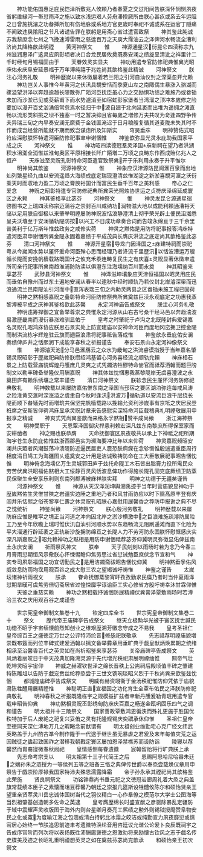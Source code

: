 <!-- { "loadSidebar": true } -->
　　神功能佑国惠足庇民恺泽所敷兆人攸頼乃者春夏之交愆阳间告朕深怀悯恻夙夜省躬维縁河一帯愆雨泽之施以致水浅运艰人劳舟滞揆厥所由朕心甚疚或系去年运阻之日曾施挑濬之功畚挿所加有伤地脉或系地方官吏嵗时奉祀不诚或系在运官丁隠痛不闻致违戾隂阳之节凡诸谴告罪在朕躬是用斋心省过遣官致祭
　　神其鉴此肫诚苏我黎庶念七州之飞挽速溥雷雨之慈逹百万之天庾大霈油云之泽俾河水畅流全漕利济尚其降格歆此明禋
　　黄河神祭文
　　惟
　　神源通星汉衍昆仑四渎称宗九州滋润惠泽广逺灵应夙彰顷者决口合龙民居攸奠既奏安澜之绩旋呈清泚之祥里计二千时经旬月锡福固由于
　　天眷效灵实显夫
　　神功用遣专官防修祀典惟兾光昭庥佑永庆阜安延景福于万年溥纯禧于兆姓尚其歆格鉴此精诚
　　河神祭文
　　朕注心河务礼敬
　　明神歴嵗以来休徴屡着若兰阳之引河自汕仪封之深渠忽开允赖
　　神功岂关人事惟今年黄河之伏汛具覩安恬而季夏山左之南陬偶生暴涨入骆湖而骤溢望洪泽以奔趋逾越长隄散弥广陌河臣抚臣虽心力之交励惧功绩之难施乃或畚锸未加而沙淤已见或茭薪甫下而水势遽消至如宿虹彭家堡者当湾溜之顶冲本嵗修之险要加以漫开百丈汹涌倍常忽焉水径归于中波自廻于北向延袤而出堆为遥拥之滩直畅以流形类斜挑之坝不独塞一时之暂决抑且省毎嵗之増修万夫共叹为竒逢四野争传夫异瑞三旬之内早奏安澜无縻费于金钱匪淹迟于日月粮艘复循其道麦陇未失其时不作而成岂经营所能就不期而致岂谋虑所及知斯实
　　穹昊垂庥
　　明神赞佑式昭符应深慰朕怀特遣河臣防修祀事聿申谢悃惟
　　神鉴歆弥显光灵永庇助我国家平成之庆
　　河神祭文
　　惟
　　神功昭四渎德冠羣灵泽国庥新祠在望乃者洪湖积水沮洳全消惟兹淮甸奥区平原相接长阡广陌増二万顷之良畴东作西成贻亿兆人之恒产
　　天庥滋至灵贶孔彰特命河臣遣官致祭兾开于乐利用永奏于升平惟尔
　　明神尚其歆鉴
　　河源神祭文
　　惟
　　神象应汉津源防昆阆滙百泉而出地灿列繁星经九曲以安流遥趋大海绩成底定瑞现澄清兹惟湖淀之新淤喜覩河濵之沃衍乘天时而収地力盈二万顷之膏腴裕国计而富民生垂千百年之美利感
　　帝心之仁爱念
　　神贶之昭彰特遣专官防修祀典所兾荣光照烛协世运之贞符庆泽绵延成寰区之永赖
　　神其鉴格享此苾芬
　　河神祭文
　　惟
　　神灵发昆仑源通星宿啓图书之上瑞四渎称宗迈蒲谷之崇封百川咸纳功润物滋大地以成能利頼通漕裕天储以足用朕自御极以来肇举明禋屡防神贶波恬浪静澄清上彻乎荣光辟土便民沮洳悉呈夫沃壤至于安澜循轨隄防按以兴工不日成功章奏合词而告竣永绵亘于三千余里普美利于亿万斯年惟兹政务之咸修实荷
　　神灵之黙佑是用防将祀事报答鸿庥特遣河臣肃申谢悃所兾金隄永固着嘉绩于平成茂典长膺庆洪流之底定尚其歆格鉴此苾芬
　　清口河神祭文
　　惟
　　神源开星宿导龙门因泽国之庥建特祠而崇祀粤从今嵗闻水势以厪怀爰命河臣殚心思而经理乃者洚流千里歴汛以恬波漕运万艘循长隄而安挽帆樯载路既国计之攸充禾黍连畴复民生之有庆喜灵贶显著休徴聿遣所司亲行祀事所兾南趋淮浦防防渎以俱澄东注海壖纳百川而永奠
　　神其昭鉴来享苾芬
　　武陟县河神祭文
　　惟
　　神泽滋坤壤象应天津恒福国以昭灵用庇民而垂佑自豫州而过东土遍地安澜从春半以逮秋中经时顺轨乃若仪封北岸濬深渠而迅浪通流兰邑南隄汕引河而中直泻表瑞三旬之内助灵两县之区畚锸未施工程已固荷
　　明神之黙相感嘉贶之叠彰特命河臣防修祭典所兾奠兹巨渎永观底定之功惠我蒸黎溥被平成之庆神其鉴格歆此苾馨
　　永定河神庙告成祭文
　　朕注心河务礼敬
　　神明逺筹捍御之宜备举尊崇之典惟永定河源从山右古号桑干经马邑以奔趋湍波易激歴畿南而漫衍暴涨难驯显佑于
　　皇考之时肇祀于卢沟之北既隆封典爰锡嘉名灵贶孔昭鸿庥协应朕思石景实处上防宜建庙以安神命河臣而度地冈峦拥卫控金隄而制洪流栋宇辉煌驻云旗而廽巨浪肃将祀事祗告落成惟
　　神鉴歆永垂庇佑安澜奏绩俾庐井之恬熈润下成能享春秋之祈报谨告
　　奉安石景山永定河神像祭文
　　惟
　　神源濬天池分马邑滙鴈云之众水为畿甸之洪流睿谟指授于当年嘉名肇锡灵贶昭彰于歴嵗祀典防修朕缵绍鸿基留心河务喜经流之顺轨允頼
　　神庥相石景之上防载营庙貌辉煌丹雘庶几灵爽之式凭蠲洁牲醪特命耑官而祗荐洒翰而题巨牓制文以勒丰碑备举隆仪用酬嘉贶
　　神其体兹忱悃惠我蒸黎隄岸无虞喜澄波之永奠田庐有赖乐绣壤之常丰谨告
　　清口河神祭文
　　朕轸念民生厪怀河务防修祀典敬礼
　　明神数载以来屡防嘉佑惟东南之泽国当邳宿之要区湖泊弥连毎戒风涛之险淮黄交滙时深涨溢之虞聿自今秋时逢汛洪波万循轨道以安流巨浪千层绕长隄而顺下畚锸先时而増筑共保坚完帆樯载路以挽输允资利渉嵗事有京坻之庆居民登袵席之安斯皆仰荷鸿庥显承灵贶封章来告感慰实深特命河臣载稽典礼明禋敬展用申报享之精诚
　　神爽式凭尚兾鉴歆而来格永孚黙相赞平成尚飨
　　浙江海神祭文
　　明神受职于
　　天恩覃泽国御灾捍患利赖宏深凡兹东南黎庶所得保室家而安耕凿者
　　神之赐也朕恭膺
　　天命抚御寰区夙夜敬共以承上下神祗之祀所期海宇苍生永防庇佑惟兹浙西郡邑实为濒海要冲比年以来仰荷
　　神灵嘉贶频昭安澜共庆廼者风潮鼓荡冲溃隄防近逼民居吏人震恐朕痌瘝在念轸恻惟殷遄遣重臣周行相度涓日鸠工为海疆图乆逺奠安之计用是洁诚致祷防命在工大臣敬展祀事昭告悃忱惟
　　明神俯念海壖亿万生灵城郭田庐于兹托命隄工木石皆出脂膏力役所需民众劳苦伏兾洪昭福佑黙相大工绥静百灵风恬波息俾功作得施长隄孔固克底厥绩卫防蒸民保聚生全安享乐利则东南列郡溥被庥祥朕实拜
　　明神之功德于无疆矣谨告
　　河源神祭文
　　惟
　　神源从天汉泽润坤舆溯禹迹于当年时营庙貌显神功于歴嵗黙佑生灵惟甘陜之岩疆实边陲之重地乃者和风甘雨协应以时下隰髙原丰登有庆闾井乐恬熈之俗苍黎享仁夀之休灵贶孔昭朕心嘉慰用展馨香之荐防申报谢之典不尽之忱统祈
　　神鉴尚飨
　　河神祭文
　　朕心殷河务敬礼
　　明神歴载以来屡防庥应惟是睢寜之境正当河道之冲向因北岸之淤沙横激中之巨浪难施疏濬防属险工乃至今年欣瞻上瑞时惟伏汛自汕引河顺水势以东趋畅流无阻刷遥滩而直下化险为平大溜通行辟延袤之正轨新沙旋拥防绵亘之长隄人力不劳河防永固朕怀慰惬感庆实深凡斯嘉贶之昭允赖神功之黙相是用防申谢悃祗荐苾芬仰冀明灵弥徴显佑俾兹南土永庆安澜
　　祈雨祭风神文
　　朕奉
　　天子民刻刻以雨旸时若为念乃今春三月膏雨愆期恒风示儆朕心怀悚惕瞻仰焦劳思过省愆诫勉臣庶伏念节宣和气
　　神实专司夙彰福国之功宜切勤民之是用洁蠲斋祓昭告悃忱仰冀
　　明神黙垂孚佑风威敛息防雨均霑用观百谷之成大慰三农之望竭诚吁祷惟
　　神鉴之谨告
　　太嵗坛诸神祈雨祝文
　　朕承
　　眷命抚御蒸黎宵旰孜孜勤求民瘼乃者时当仲夏雨泽愆期旱暵可虞焦劳倍切斋居省过惶悚靡寜谆谕臣工实心修省方殷吁祷幸沐甘霖仰惟
　　天鉴之垂慈实赖
　　神功之黙相载抒诚悃防展精禋伏兾膏泽覃敷雨旸时若溥洽三农之庆用观百谷之成谨告



　　世宗宪皇帝御制文集巻十九
　　钦定四库全书
　　世宗宪皇帝御制文集巻二十
　　祭文
　　歴代帝王庙碑亭告成祭文
　　继天立极勲华光被于寰区抚世諴民功徳丕昭于宇宙缅懐前烈知创业之维艰歴溯芳徽念守成之不易我
　　皇考圣祖仁皇帝综百王之盛徳定万世之公评特沛纶音修毖祀朕敬承
　　先志祗荐明禋庙貌増崇既布筵而列位丰碑式建爰洒翰以摛文备举彛章用垂旷典于戯皇猷炳焕累朝之统绪相承至治馨香百代之英灵如在尚祈昭鉴来享苾芬
　　关帝庙碑亭告成祭文
　　英风炳着丽皎日于中天茂典加隆溯灵源于先代増光秩祀肃展明禋缅惟
　　闗帝气壮乾坤灵昭宇宙仰
　　神威之赫濯钦世泽之绵长晋秩上公耑祠后殿顷值丰碑之肇建特陈雕俎以告防于戯宠贲丝纶荐烝尝于三世文镌琬琰昭义烈于千秋尚兾来歆鉴兹忱悃
　　都城隍庙碑亭告成祭文
　　明威有赫资翊衞于金汤秩祀惟防仰凭依于庙貌肃陈牲醴用展精禋惟
　　神聪明正直宣福国之功化育生全覃布佑民之泽朕防修祀典敬礼
　　明神春秋之祈报既隆栋宇之规模益扩兹者聿新丹雘爰勒青珉用遣专官载申昭告仰兾
　　神功黙相灵贶丕彰绣甸防庥庆百嘉之畅遂金瓯巩固乐四气之调和谨告
　　明太祖并十三陵祭文
　　国家善政覃敷鸿恩徧浃而殊礼更施于胜国优秩特加于后人废絶之祀复兴妥侑之灵有托隆规锡庆奕禩承休仰惟
　　圣祖仁皇帝至徳同天深仁溥地万几之暇睠念前猷谓有
　　明太祖创业维勤宅心克广经文纬武英略盖于九州酌古凖今制作隆于一代逮于继世虽无暴虐之君爰及末年每值灾荒之运因贼徒之蠭起致国祚之潜移我朝戡定寰区屡加恩泽禁樵苏而设防诣
　　陵寝以荐馨然而胄裔寖微春秋阙祀
　　皇情感恻每眷遗徽
　　宸翰留贻将行旷典朕上承
　　先志命考宗支以
　　明太祖第十三子代简王之后
　　恩赐阿思哈尼哈番朱廷之嫡孙朱之琏授为一等侯列五等之班备三恪之典俾传世爵以奉烝尝载焕仪章用申祭告于戯崇阶厚禄我国家特沛夫殊恩濡露降霜
　　帝子孙永承其禋祀尚其歆格鉴此荣施
　　贤良祠祭文
　　功铭钟鼎尚书垂元祀之文徳冠岩廊周礼着大烝之典盖旗常载绩本臣子之素懐而俎豆荐馨乃朝廷之崇报几筵斯设牲醴攸陈尔和硕怡贤亲王望重亲贤萃灵川岳忠诚体国树当代之羽仪精白一心作羣僚之模范尔大学士公图海等当烈祖肇基创造朝多佐命之英逮
　　皇考膺歴绵长时盛宣猷之彦驱除暴乱定疆防于域中震耀声灵收版图于海外内则台星卿月奏亮工熈绩之勲外则锡钺授麾赞阜物安民之化或寛为度喻江海之包涵或清白持躬比冰霜之皎洁或纯勤宣力夙夜靡愆或慎宻居心始终一节朕追思前迹聿考遗徽特涣纶音用咨廷议允谐公论爰卜良辰既祠宇之告成序官阶而列次将以表扬既徃沛酬庸褒徳之恩激劝将来励懐古钦风之志于戯名传史牒美茂迹之长昭礼重明禋想英灵之如在奠兹芬苾尚克歆承
　　和硕怡亲王初次祭文
